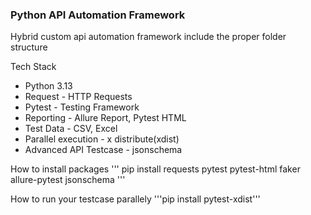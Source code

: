 ### Python API Automation Framework

Hybrid custom api automation framework include the proper folder structure

Tech Stack
- Python 3.13
- Request - HTTP Requests
- Pytest - Testing Framework
- Reporting - Allure Report, Pytest HTML
- Test Data - CSV, Excel
- Parallel execution - x distribute(xdist)
- Advanced API Testcase - jsonschema

How to install packages
'''
pip install requests pytest pytest-html faker allure-pytest jsonschema
'''


How to run your testcase parallely
'''pip install pytest-xdist'''
